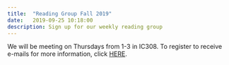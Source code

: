 ```yaml
---
title:  "Reading Group Fall 2019"
date:   2019-09-25 10:18:00
description: Sign up for our weekly reading group
---
```


We will be meeting on Thursdays from 1-3 in IC308. To register to receive e-mails for more information, click <a href="https://forms.gle/WPS8mmCPRJXaEtdL9">HERE</a>.
